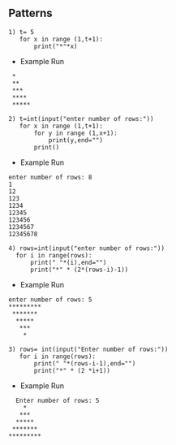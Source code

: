## Patterns
```
1) t= 5
   for x in range (1,t+1):
       print("*"*x)
```
- Example Run
```
 *
 **
 ***
 ****
 *****
```
```
2) t=int(input("enter number of rows:"))
   for x in range (1,t+1):
       for y in range (1,x+1):
           print(y,end="")
       print()
```
- Example Run
```
enter number of rows: 8
1
12
123
1234
12345
123456
1234567
12345678
```
```
4) rows=int(input("enter number of rows:"))
  for i in range(rows):
      print(" "*(i),end="")
      print("*" * (2*(rows-i)-1))
```
- Example Run
```
enter number of rows: 5
*********
 *******
  *****
   ***
    *
```  
```
3) rows= int(input("Enter number of rows:"))
   for i in range(rows):
       print(" "*(rows-i-1),end="")
       print("*" * (2 *i+1))
```
- Example Run
```
  Enter number of rows: 5
    *
   ***
  *****
 *******
*********
```
